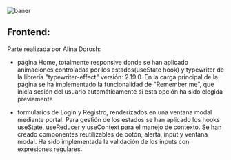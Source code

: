 ![baner](https://github.com/AlinaDorosh-dev/Team-Edition-11/blob/feature_AlinaDorosh-dev/frontend/public/images/banner%20(1).png)

## Frontend: 

Parte realizada por Alina Dorosh:

- página Home, totalmente responsive donde se han aplicado animaciones controladas por los estados(useState hook) y typewriter de la librería "typewriter-effect" versión: 2.19.0. En la carga principal de la página se ha implementado la funcionalidad de "Remember me", que inicia sesión del usuario automáticamente  si esta opción ha sido elegida previamente

- formularios de Login y Registro, renderizados en una ventana modal mediante portal. Para gestión de los estados se han aplicado los hooks useState, useReducer y useContext para el manejo de contexto. Se han creado componentes reutilizables de botón, alerta, input y ventana modal. Ha sido implementada la validación de los inputs con expresiones regulares.
